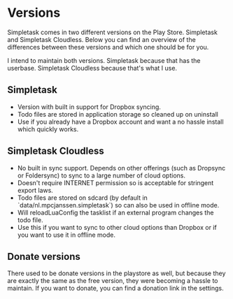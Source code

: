 Versions
========

Simpletask comes in two different versions on the Play Store. Simpletask and Simpletask Cloudless. Below you can find an overview of the differences between these versions and which one should be for you.

I intend to maintain both versions. Simpletask because that has the userbase. Simpletask Cloudless because that's what I use.

Simpletask
----------

-   Version with built in support for Dropbox syncing.
-   Todo files are stored in application storage so cleaned up on uninstall
-   Use if you already have a Dropbox account and want a no hassle install which quickly works.

Simpletask Cloudless
--------------------

-   No built in sync support. Depends on other offerings (such as Dropsync or Foldersync) to sync to a large number of cloud options.
-   Doesn't require INTERNET permission so is acceptable for stringent export laws.
-   Todo files are stored on sdcard (by default in \`data/nl.mpcjanssen.simpletask\`) so can also be used in offline mode.
-   Will reloadLuaConfig the tasklist if an external program changes the todo file.
-   Use this if you want to sync to other cloud options than Dropbox or if you want to use it in offline mode.

Donate versions
---------------

There used to be donate versions in the playstore as well, but because they are exactly the same as the free version, they were becoming a hassle to maintain. If you want to donate, you can find a donation link in the settings.

